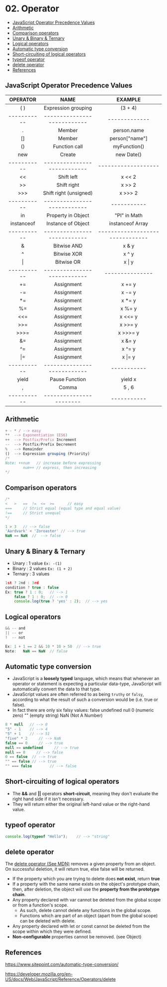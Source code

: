 # 02. Operator

  - [JavaScript Operator Precedence Values](#javascript-operator-precedence-values)
  - [Arithmetic](#arithmetic)
  - [Comparison operators](#comparison-operators)
  - [Unary & Binary & Ternary](#unary--binary--ternary)
  - [Logical operators](#logical-operators)
  - [Automatic type conversion](#automatic-type-conversion)
  - [Short-circuiting of logical operators](#short-circuiting-of-logical-operators)
  - [typeof operator](#typeof-operator)
  - [delete operator](#delete-operator)
  - [References](#references)

## JavaScript Operator Precedence Values
|	OPERATOR  |			NAME			|		EXAMPLE		|
|:-----------:|:---------------------------:|:-------------:|
|	( )    |  Expression grouping		|    (3 + 4)  |
|-----------|---------------------------|-------------|
|	.		|	Member					|	person.name		|
|	[]		|		Member				|	person["name"]	|
|	()		|		Function call		|	myFunction()	|
|	new		|		Create				|	new Date()		|
|-----------|---------------------------|-------------------|
|	<<	    |	Shift left				|	x << 2	|
|	>>	    |	Shift right				|	x >> 2	|
|	>>>	    |	Shift right (unsigned)	|	x >>> 2	|
|-----------|---------------------------|-----------|
|	in  		|	Property in Object			|	"PI" in Math		|
|	instanceof  |	Instance of Object			|	instanceof Array	|
|-----------|---------------------------|-------------------------------|
|	&	    |		Bitwise AND			|	x & y		|
|	^	    |		Bitwise XOR			|	x ^ y		|
|   &#124;  |		Bitwise OR			|	x &#124; y	|
|-----------|---------------------------|---------------|
|	+=	   |  Assignment			|	x += y		|
|	-=	   |  Assignment			|	x -= y		|
|	*=	   |  Assignment			|	x *= y		|
|	%=	   |  Assignment			|	x %= y		|
|	<<=	   |  Assignment			|	x <<= y		|
|	>>=	   |  Assignment			|	x >>= y		|
|	>>>=   |  Assignment			|	x >>>= y	|
|	&=	   |  Assignment			|	x &= y		|
|	^=	   |  Assignment			|	x ^= y		|
|  &#124;= |  Assignment			|	x &#124;= y	|
|-----------|---------------------------|-----------|
|	yield	|  Pause Function		|	yield x	|
|	,	   	|  Comma				|	5 , 6	|
|-----------|-----------------------|-----------|

## Arithmetic
```js
+ - * / --> easy
**  --> Exponentiation (ES6)
++  --> Postfix/Prefix Increment
--  --> Postfix/Prefix Decrement
%   --> Remainder
()  --> Expression grouping (Priority)
/*
Note: ++num   // increase before expressing
        num++ // express, then increasing
*/
```

## Comparison operators
```js
/*
<   >   ==  !=  <=  >=      // easy
===     // Strict equal (equal type and equal value)
!==     // Strict unequal
*/

1 > 3   // --> false
'Aardvark' < 'Zoroaster' // --> true
NaN == NaN  //	--> false
```


## Unary & Binary & Ternary
- Unary : 1 value
    `Ex: -(1)`
- Binary : 2 values
    `Ex: (1 + 2)`
- Ternary : 3 values
```js
1st ? 2nd : 3rd
condition ? true : false
Ex: true ? 1 : 0;   // --> 1
    false ? 1 : 0;  // --> 0
    console.log(true ? 'yes' : 2);  // --> yes
```

## Logical operators
```js
&& -- and
|| -- or
!  -- not

Ex: 1 + 1 == 2 && 10 * 10 > 50  // --> true
Note:   NaN == NaN  // false
```

## Automatic type conversion
-	JavaScript is a **loosely typed** language, which means that whenever an operator or statement is expecting a particular data-type, JavaScript will automatically convert the data to that type.
-	JavaScript values are often referred to as being `truthy` or `falsy`, according to what the result of such a conversion would be (i.e. true or false).
-	In fact there are only six falsy values:
	        false   undefined   null    0 (numeric zero)    "" (empty string)   NaN (Not A Number)

```js
8 * null   // --> 0
"5" - 1    // --> 4
"5" + 1    // --> 51
"five" * 2     // --> NaN
false == 0     // --> true
null == undefined     // --> true
null == 0     // --> false
0 == false  // --> true
"" == false // --> true
"" === false        // --> false
```

## Short-circuiting of logical operators
-	The **&&** and **||** operators **short-circuit**, meaning they don't evaluate the right hand side if it isn't necessary.
-	They will return either the original left-hand value or the right-hand value.

## typeof operator
```js
console.log(typeof "Hello");    // --> "string"
```

## delete operator
The [delete operator (See MDN)][delete-operator] removes a given property from an object.
On successful deletion, it will return true, else false will be returned.

-   If the property which you are trying to delete does **not exist**, return **true**
-   If a property with the same name exists on the object's prototype chain, then, after deletion, the object will use the **property from the prototype chain**.
-   Any property declared with var cannot be deleted from the global scope or from a function's scope.
    -   As such, delete cannot delete any functions in the global scope.
    -   Functions which are part of an object (apart from the global scope) can be deleted with delete.
-   Any property declared with let or const cannot be deleted from the scope within which they were defined.
-   **Non-configurable** properties cannot be removed. (see Object)

## References
https://www.sitepoint.com/automatic-type-conversion/

https://developer.mozilla.org/en-US/docs/Web/JavaScript/Reference/Operators/delete

[delete-operator]: https://developer.mozilla.org/en-US/docs/Web/JavaScript/Reference/Operators/delete